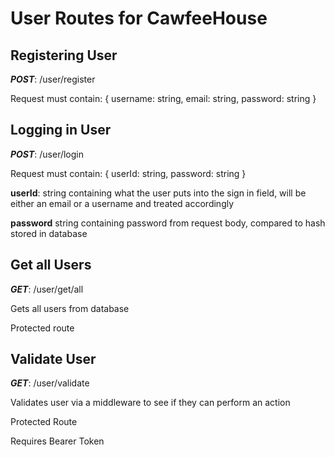 # User Routes for CawfeeHouse

## Registering User

**_POST_**: /user/register

Request must contain:
{
username: string,
email: string,
password: string
}

## Logging in User

**_POST_**: /user/login

Request must contain:
{
userId: string,
password: string
}

**userId**: string containing what the user puts into the sign in field, will be either an email or a username and treated accordingly

**password** string containing password from request body, compared to hash stored in database

## Get all Users

**_GET_**: /user/get/all

Gets all users from database

Protected route

## Validate User

**_GET_**: /user/validate

Validates user via a middleware to see if they can perform an action

Protected Route

Requires Bearer Token
